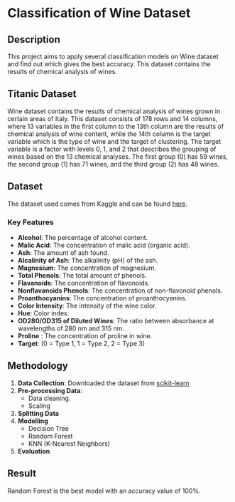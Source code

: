 # Classification of Wine Dataset
## Description
This project aims to apply several classification models on Wine dataset and find out which gives the best accuracy. This dataset contains the results of chemical analysis of wines.
## Titanic Dataset
Wine dataset contains the results of chemical analysis of wines grown in certain areas of Italy. This dataset consists of 178 rows and 14 columns, where 13 variables in the first column to the 13th column are the results of chemical analysis of wine content, while the 14th column is the target variable which is the type of wine and the target of clustering. The target variable is a factor with levels 0, 1, and 2 that describes the grouping of wines based on the 13 chemical analyses. The first group (0) has 59 wines, the second group (1) has 71 wines, and the third group (2) has 48 wines.
## Dataset
The dataset used comes from Kaggle and can be found [here]([https://www.kaggle.com/c/titanic/data](https://archive.ics.uci.edu/ml/machine-learning-databases/wine/wine.data)). 
### Key Features
- **Alcohol**: The percentage of alcohol content.
- **Malic Acid**: The concentration of malic acid (organic acid).
- **Ash**: The amount of ash found. 
- **Alcalinity of Ash**: The alkalinity (pH) of the ash.
- **Magnesium**: The concentration of magnesium.
- **Total Phenols**: The total amount of phenols.
- **Flavanoids**: The concentration of flavonoids.
- **Nonflavanoids Phenols**: The concentration of non-flavonoid phenols.
- **Proanthocyanins**: The concentration of proanthocyanins.
- **Color Intensity**: The intensity of the wine color.
- **Hue**: Color index.
- **OD280/OD315 of Diluted Wines**: The ratio between absorbance at wavelengths of 280 nm and 315 nm.
- **Proline** : The concentration of proline in wine.
- **Target**: (0 = Type 1, 1 = Type 2, 2 = Type 3)
## Methodology
1. **Data Collection**: Downloaded the dataset from [scikit-learn](https://archive.ics.uci.edu/ml/machine-learning-databases/wine/wine.data)
2. **Pre-processing Data**:
   - Data cleaning.
   - Scaling
3. **Splitting Data**
4. **Modelling**
     - Decision Tree
     - Random Forest
     - KNN (K-Nearest Neighbors)
5. **Evaluation**

## Result
Random Forest is the best model with an accuracy value of 100%.
